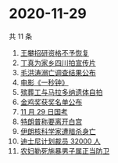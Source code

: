 # 2020-11-29

共 11 条

<!-- BEGIN ZHIHUSEARCH -->
<!-- 最后更新时间 Sun Nov 29 2020 10:07:06 GMT+0800 (CST) -->
1. [王攀招研资格不予恢复](https://www.zhihu.com/search?q=王攀)
1. [丁真为家乡四川拍宣传片](https://www.zhihu.com/search?q=丁真)
1. [毛洪涛溺亡调查结果公布](https://www.zhihu.com/search?q=毛洪涛)
1. [电影《一秒钟》](https://www.zhihu.com/search?q=一秒钟)
1. [殡葬工与马拉多纳遗体自拍](https://www.zhihu.com/search?q=马拉多纳)
1. [金鸡奖获奖名单公布](https://www.zhihu.com/search?q=金鸡奖)
1. [11 月 29 日国考 ](https://www.zhihu.com/search?q=国考)
1. [特朗普称要离开白宫](https://www.zhihu.com/search?q=特朗普)
1. [伊朗核科学家遭暗杀身亡](https://www.zhihu.com/search?q=伊朗核科学家)
1. [迪士尼计划裁员 32000 人](https://www.zhihu.com/search?q=迪士尼)
1. [农妇勒死施暴男子属正当防卫](https://www.zhihu.com/search?q=农妇勒死男子)
<!-- END ZHIHUSEARCH -->
